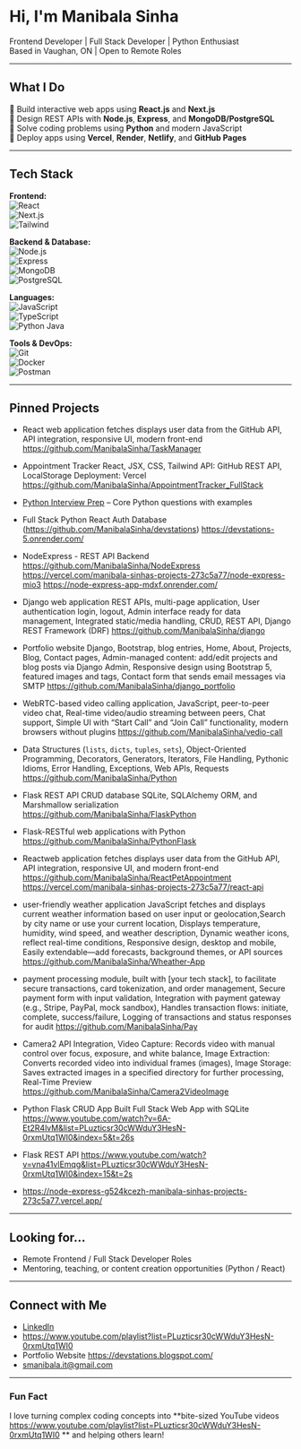 #  Hi, I'm Manibala Sinha

 Frontend Developer | Full Stack Developer | Python Enthusiast  
 Based in Vaughan, ON | Open to Remote Roles

---

##  What I Do

🔹 Build interactive web apps using **React.js** and **Next.js**  
🔹 Design REST APIs with **Node.js**, **Express**, and **MongoDB/PostgreSQL**  
🔹 Solve coding problems using **Python** and modern JavaScript  
🔹 Deploy apps using **Vercel**, **Render**, **Netlify**, and **GitHub Pages**

---

##  Tech Stack

**Frontend:**  
![React](https://img.shields.io/badge/-React-61DAFB?logo=react&logoColor=000)  
![Next.js](https://img.shields.io/badge/-Next.js-000?logo=next.js)  
![Tailwind](https://img.shields.io/badge/-Tailwind_CSS-38B2AC?logo=tailwind-css&logoColor=fff)

**Backend & Database:**  
![Node.js](https://img.shields.io/badge/-Node.js-339933?logo=node.js&logoColor=fff)  
![Express](https://img.shields.io/badge/-Express-000?logo=express&logoColor=fff)  
![MongoDB](https://img.shields.io/badge/-MongoDB-47A248?logo=mongodb)  
![PostgreSQL](https://img.shields.io/badge/-PostgreSQL-4169E1?logo=postgresql&logoColor=fff)

**Languages:**  
![JavaScript](https://img.shields.io/badge/-JavaScript-F7DF1E?logo=javascript&logoColor=000)  
![TypeScript](https://img.shields.io/badge/-TypeScript-3178C6?logo=typescript&logoColor=fff)  
![Python](https://img.shields.io/badge/-Python-3776AB?logo=python&logoColor=fff)
Java

**Tools & DevOps:**  
![Git](https://img.shields.io/badge/-Git-F05032?logo=git&logoColor=fff)  
![Docker](https://img.shields.io/badge/-Docker-2496ED?logo=docker&logoColor=fff)  
![Postman](https://img.shields.io/badge/-Postman-FF6C37?logo=postman&logoColor=fff)

---

##  Pinned Projects

- React web application fetches displays user data from the GitHub API, API integration, responsive UI, modern front-end https://github.com/ManibalaSinha/TaskManager
- Appointment Tracker React, JSX, CSS, Tailwind API: GitHub REST API, LocalStorage Deployment: Vercel https://github.com/ManibalaSinha/AppointmentTracker_FullStack
- [ Python Interview Prep](https://github.com/ManibalaSinha/Python-Interview) – Core Python questions with examples
- Full Stack Python React Auth Database (https://github.com/ManibalaSinha/devstations) https://devstations-5.onrender.com/
- NodeExpress - REST API Backend https://github.com/ManibalaSinha/NodeExpress https://vercel.com/manibala-sinhas-projects-273c5a77/node-express-mio3 https://node-express-app-mdxf.onrender.com/
- Django web application REST APIs, multi-page application, User authentication login, logout, Admin interface ready for data management, Integrated static/media handling, CRUD, REST API, Django REST Framework (DRF) https://github.com/ManibalaSinha/django
- Portfolio website Django, Bootstrap, blog entries, Home, About, Projects, Blog, Contact pages, Admin-managed content: add/edit projects and blog posts via Django Admin, Responsive design using Bootstrap 5, featured images and tags, Contact form that sends email   messages via SMTP https://github.com/ManibalaSinha/django_portfolio
- WebRTC-based video calling application, JavaScript, peer-to-peer video chat, Real-time video/audio streaming between peers, Chat support, Simple UI with “Start Call” and “Join Call” functionality, modern browsers without plugins https://github.com/ManibalaSinha/vedio-call

- Data Structures (`lists`, `dicts`, `tuples`, `sets`), Object-Oriented Programming, Decorators, Generators, Iterators, File Handling, Pythonic Idioms, Error Handling, Exceptions, Web APIs, Requests https://github.com/ManibalaSinha/Python
- Flask REST API CRUD database SQLite, SQLAlchemy ORM, and Marshmallow serialization https://github.com/ManibalaSinha/FlaskPython
- Flask-RESTful web applications with Python https://github.com/ManibalaSinha/PythonFlask
- Reactweb application fetches displays user data from the GitHub API, API integration, responsive UI, and modern front-end https://github.com/ManibalaSinha/ReactPetAppointment https://vercel.com/manibala-sinhas-projects-273c5a77/react-api
- user-friendly weather application JavaScript fetches and displays current weather information based on user input or geolocation,Search by city name or use your current location, Displays temperature, humidity, wind speed, and weather description, Dynamic weather icons, reflect real-time conditions, Responsive design, desktop and mobile, Easily extendable—add forecasts, background themes, or API sources https://github.com/ManibalaSinha/Wheather-App
- payment processing module, built with [your tech stack], to facilitate secure transactions, card tokenization, and order management, Secure payment form with input validation, Integration with payment gateway (e.g., Stripe, PayPal, mock sandbox), Handles transaction flows: initiate, complete, success/failure, Logging of transactions and status responses for audit https://github.com/ManibalaSinha/Pay
- Camera2 API Integration, Video Capture: Records video with manual control over focus, exposure, and white balance, Image Extraction: Converts recorded video into individual frames (images), Image Storage: Saves extracted images in a specified directory for further processing, Real-Time Preview https://github.com/ManibalaSinha/Camera2VideoImage
- Python Flask CRUD App Built Full Stack Web App with SQLite https://www.youtube.com/watch?v=6A-Et2R4lvM&list=PLuzticsr30cWWduY3HesN-0rxmUtq1WI0&index=5&t=26s
- Flask REST API https://www.youtube.com/watch?v=vna41vlEmqg&list=PLuzticsr30cWWduY3HesN-0rxmUtq1WI0&index=15&t=2s
- https://node-express-g524kcezh-manibala-sinhas-projects-273c5a77.vercel.app/


---

##  Looking for...

-  Remote Frontend / Full Stack Developer Roles
-  Mentoring, teaching, or content creation opportunities (Python / React)

---

##  Connect with Me

-  [LinkedIn](https://www.linkedin.com/in/manibala-sinha)
- https://www.youtube.com/playlist?list=PLuzticsr30cWWduY3HesN-0rxmUtq1WI0
-  Portfolio Website https://devstations.blogspot.com/
-  smanibala.it@gmail.com

---

###  Fun Fact

I love turning complex coding concepts into **bite-sized YouTube videos https://www.youtube.com/playlist?list=PLuzticsr30cWWduY3HesN-0rxmUtq1WI0 ** and helping others learn!

